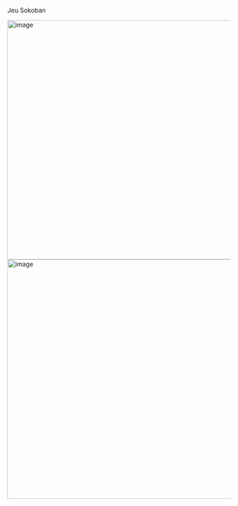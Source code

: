 Jeu Sokoban


<img width="541" alt="image" src="https://github.com/MaximeBiechy/Sokoban/assets/126703169/ae7335b2-a626-42ec-bad7-1097f01bbe36">
<img width="541" alt="image" src="https://github.com/MaximeBiechy/Sokoban/assets/126703169/9c0e9f33-2642-47e6-9a62-e91b6763373f">
